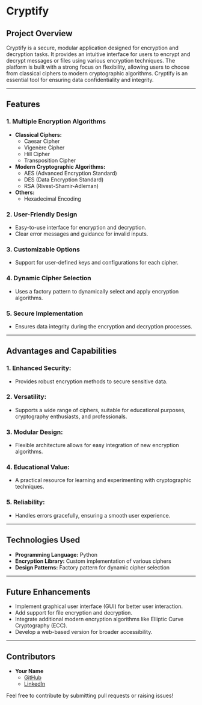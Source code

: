 # Cryptify

## Project Overview
Cryptify is a secure, modular application designed for encryption and decryption tasks. It provides an intuitive interface for users to encrypt and decrypt messages or files using various encryption techniques. The platform is built with a strong focus on flexibility, allowing users to choose from classical ciphers to modern cryptographic algorithms. Cryptify is an essential tool for ensuring data confidentiality and integrity.

---

## Features
### 1. **Multiple Encryption Algorithms**
   - **Classical Ciphers:**
     - Caesar Cipher
     - Vigenère Cipher
     - Hill Cipher
     - Transposition Cipher
   - **Modern Cryptographic Algorithms:**
     - AES (Advanced Encryption Standard)
     - DES (Data Encryption Standard)
     - RSA (Rivest-Shamir-Adleman)
   - **Others:**
     - Hexadecimal Encoding

### 2. **User-Friendly Design**
   - Easy-to-use interface for encryption and decryption.
   - Clear error messages and guidance for invalid inputs.

### 3. **Customizable Options**
   - Support for user-defined keys and configurations for each cipher.

### 4. **Dynamic Cipher Selection**
   - Uses a factory pattern to dynamically select and apply encryption algorithms.

### 5. **Secure Implementation**
   - Ensures data integrity during the encryption and decryption processes.

---

## Advantages and Capabilities
### 1. **Enhanced Security:**
   - Provides robust encryption methods to secure sensitive data.

### 2. **Versatility:**
   - Supports a wide range of ciphers, suitable for educational purposes, cryptography enthusiasts, and professionals.

### 3. **Modular Design:**
   - Flexible architecture allows for easy integration of new encryption algorithms.

### 4. **Educational Value:**
   - A practical resource for learning and experimenting with cryptographic techniques.

### 5. **Reliability:**
   - Handles errors gracefully, ensuring a smooth user experience.

---

## Technologies Used
- **Programming Language:** Python
- **Encryption Library:** Custom implementation of various ciphers
- **Design Patterns:** Factory pattern for dynamic cipher selection

---

## Future Enhancements
- Implement graphical user interface (GUI) for better user interaction.
- Add support for file encryption and decryption.
- Integrate additional modern encryption algorithms like Elliptic Curve Cryptography (ECC).
- Develop a web-based version for broader accessibility.

---

## Contributors
- **Your Name**
  - [GitHub](https://github.com/nishantb66)
  - [LinkedIn](https://www.linkedin.com/in/nishantbaru/)

Feel free to contribute by submitting pull requests or raising issues!
